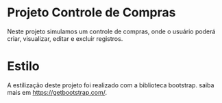 # Projeto Controle de Compras
Neste projeto simulamos um controle de compras, onde o usuário poderá criar, visualizar, editar e excluir registros.
# Estilo
A estilização deste projeto foi realizado com a biblioteca bootstrap. saiba mais em https://getbootstrap.com/.
